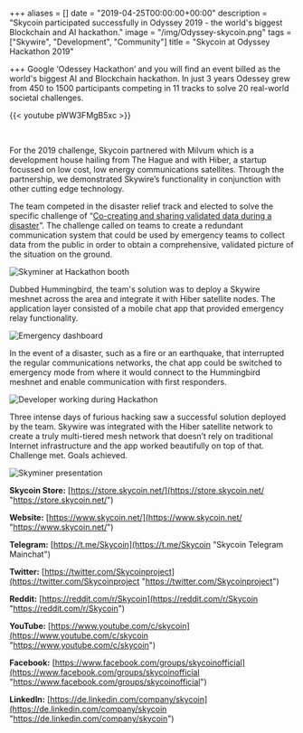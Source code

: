 +++
aliases = []
date = "2019-04-25T00:00:00+00:00"
description = "Skycoin participated successfully in Odyssey 2019 - the world's biggest Blockchain and AI hackathon."
image = "/img/Odyssey-skycoin.png"
tags = ["Skywire", "Development", "Community"]
title = "Skycoin at Odyssey Hackathon 2019"

+++
Google ‘Odessey Hackathon’ and you will find an event billed as the world's biggest AI and Blockchain hackathon. In just 3 years Odessey grew from 450 to 1500 participants competing in 11 tracks to solve 20 real-world societal challenges.

{{< youtube pWW3FMgB5xc >}}

<br>

For the 2019 challenge, Skycoin partnered with Milvum which is a development house hailing from The Hague and with Hiber, a startup focussed on low cost, low energy communications satellites. Through the partnership, we demonstrated Skywire’s functionality in conjunction with other cutting edge technology.

The team competed in the disaster relief track and elected to solve the specific challenge of “[Co-creating and sharing validated data during a disaster](https://www.odyssey.org/ifv-challenge-sharing-validated-data-during-disaster/ "Odyssey Challenge")”. The challenge called on teams to create a redundant communication system that could be used by emergency teams to collect data from the public in order to obtain a comprehensive, validated picture of the situation on the ground.

![Skyminer at Hackathon booth](/img/Skycoin_Odyssey-18.jpg "Skyminer at the Hackathon booth")

Dubbed Hummingbird, the team's solution was to deploy a Skywire meshnet across the area and integrate it with Hiber satellite nodes. The application layer consisted of a mobile chat app that provided emergency relay functionality.


![Emergency dashboard](/img/Dashboard.jpg "The first responder's emergency dashboard")

In the event of a disaster, such as a fire or an earthquake, that interrupted the regular communications networks, the chat app could be switched to emergency mode from where it would connect to the Hummingbird meshnet and enable communication with first responders.

![Developer working during Hackathon](/img/Skycoin_Odyssey-4.jpg "Development during Odyssey Hackathon")

Three intense days of furious hacking saw a successful solution deployed by the team. Skywire was integrated with the Hiber satellite network to create a truly multi-tiered mesh network that doesn’t rely on traditional Internet infrastructure and the app worked beautifully on top of that. Challenge met. Goals achieved.

![Skyminer presentation](/img/Skycoin_Odyssey-50.jpg "Presentation of the Hummingbird solution")

**Skycoin Store:** [https://store.skycoin.net/](https://store.skycoin.net/ "https://store.skycoin.net/")

**Website:** [https://www.skycoin.net/](https://www.skycoin.net/ "https://www.skycoin.net/")

**Telegram:** [https://t.me/Skycoin](https://t.me/Skycoin "Skycoin Telegram Mainchat")

**Twitter:** [https://twitter.com/Skycoinproject](https://twitter.com/Skycoinproject "https://twitter.com/Skycoinproject")

**Reddit:** [https://reddit.com/r/Skycoin](https://reddit.com/r/Skycoin "https://reddit.com/r/Skycoin")

**YouTube:** [https://www.youtube.com/c/skycoin](https://www.youtube.com/c/skycoin "https://www.youtube.com/c/skycoin")

**Facebook:** [https://www.facebook.com/groups/skycoinofficial](https://www.facebook.com/groups/skycoinofficial "https://www.facebook.com/groups/skycoinofficial")

**LinkedIn:** [https://de.linkedin.com/company/skycoin](https://de.linkedin.com/company/skycoin "https://de.linkedin.com/company/skycoin")